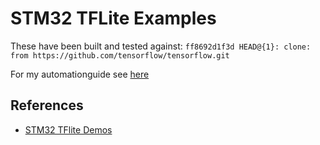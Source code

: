 # STM32 TFLite Examples

These have been built and tested against: ```ff8692d1f3d HEAD@{1}: clone: from https://github.com/tensorflow/tensorflow.git```

For my automationguide see [here](https://github.com/johnosbb/Automation/wiki/STM32MP1)

## References

- [STM32 TFlite Demos](https://github.com/PhilippvK/stm32-tflm-demos)
